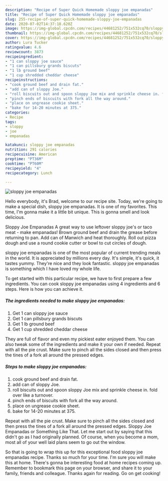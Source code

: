 ```yaml
---
description: "Recipe of Super Quick Homemade sloppy joe empanadas"
title: "Recipe of Super Quick Homemade sloppy joe empanadas"
slug: 255-recipe-of-super-quick-homemade-sloppy-joe-empanadas
date: 2020-07-02T14:37:18.620Z
image: https://img-global.cpcdn.com/recipes/44681252/751x532cq70/sloppy-joe-empanadas-recipe-main-photo.jpg
thumbnail: https://img-global.cpcdn.com/recipes/44681252/751x532cq70/sloppy-joe-empanadas-recipe-main-photo.jpg
cover: https://img-global.cpcdn.com/recipes/44681252/751x532cq70/sloppy-joe-empanadas-recipe-main-photo.jpg
author: Lura Tucker
ratingvalue: 4.6
reviewcount: 3873
recipeingredient:
- "1 can sloppy joe sauce"
- "1 can pillsbury grands biscuts"
- "1 lb ground beef"
- "1 cup shredded cheddar cheese"
recipeinstructions:
- "cook ground beef and drain fat."
- "add can of sloppy Joe."
- "roll biscuits out and spoon sloppy Joe mix and sprinkle cheese in. fold over like a turnover."
- "pinch ends of biscuits with fork all the way around."
- "place on ungrease cookie sheet."
- "bake for 14-20 minutes at 375."
categories:
- Recipe
tags:
- sloppy
- joe
- empanadas

katakunci: sloppy joe empanadas 
nutrition: 291 calories
recipecuisine: American
preptime: "PT36M"
cooktime: "PT60M"
recipeyield: "4"
recipecategory: Lunch

---
```



![sloppy joe empanadas](https://img-global.cpcdn.com/recipes/44681252/751x532cq70/sloppy-joe-empanadas-recipe-main-photo.jpg)

Hello everybody, it's Brad, welcome to our recipe site. Today, we're going to make a special dish, sloppy joe empanadas. It is one of my favorites. This time, I'm gonna make it a little bit unique. This is gonna smell and look delicious.

Sloppy Joe Empanadas A great way to use leftover sloppy joe&#39;s or taco meat - make empanadas! Brown ground beef and drain the grease before returning to pan. Add can of Manwich and heat thoroughly. Roll out pizza dough and use a round cookie cutter or bowl to cut circles of dough.

sloppy joe empanadas is one of the most popular of current trending meals in the world. It is appreciated by millions every day. It's simple, it's quick, it tastes yummy. They're nice and they look fantastic. sloppy joe empanadas is something which I have loved my whole life.


To get started with this particular recipe, we have to first prepare a few ingredients. You can cook sloppy joe empanadas using 4 ingredients and 6 steps. Here is how you can achieve it.

<!--inarticleads1-->

##### The ingredients needed to make sloppy joe empanadas:

1. Get 1 can sloppy joe sauce
1. Get 1 can pillsbury grands biscuts
1. Get 1 lb ground beef
1. Get 1 cup shredded cheddar cheese


They are full of flavor and even my pickiest eater enjoyed them. You can also tweak some of the ingredients and make it your own if needed. Repeat with all the pie crust. Make sure to pinch all the sides closed and then press the tines of a fork all around the pressed edges. 

<!--inarticleads2-->

##### Steps to make sloppy joe empanadas:

1. cook ground beef and drain fat.
1. add can of sloppy Joe.
1. roll biscuits out and spoon sloppy Joe mix and sprinkle cheese in. fold over like a turnover.
1. pinch ends of biscuits with fork all the way around.
1. place on ungrease cookie sheet.
1. bake for 14-20 minutes at 375.


Repeat with all the pie crust. Make sure to pinch all the sides closed and then press the tines of a fork all around the pressed edges. Sloppy Joe Empanadas or Something Like That. Let me start out by saying that this didn&#39;t go as I had originally planned. Of course, when you become a mom, most all of your well laid plans seem to go out the window. 

So that is going to wrap this up for this exceptional food sloppy joe empanadas recipe. Thanks so much for your time. I'm sure you will make this at home. There's gonna be interesting food at home recipes coming up. Remember to bookmark this page on your browser, and share it to your family, friends and colleague. Thanks again for reading. Go on get cooking!
